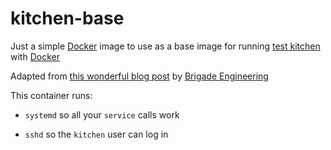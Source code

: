 # kitchen-base

Just a simple [Docker](docker.io) image to use as a base image for running [test kitchen](kitchen.ci) with [Docker](docker.io)

Adapted from [this wonderful blog post](https://medium.com/brigade-engineering/reduce-chef-infrastructure-integration-test-times-by-75-with-test-kitchen-and-docker-bf638ab95a0a#.u80av7iiv) by [Brigade Engineering](https://medium.com/brigade-engineering)

This container runs:

  * `systemd` so all your `service` calls work

  * `sshd` so the `kitchen` user can log in
